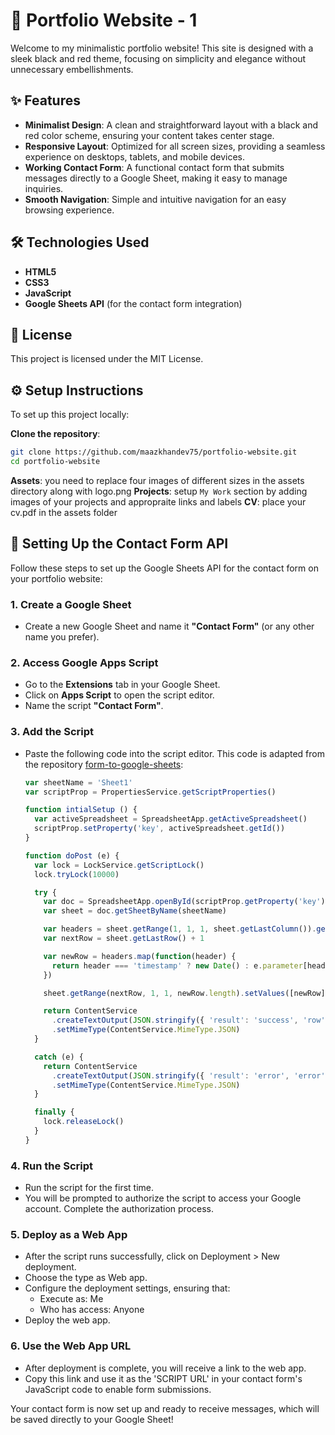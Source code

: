 # 💼 Portfolio Website - 1

Welcome to my minimalistic portfolio website! This site is designed with a sleek black and red theme, focusing on simplicity and elegance without unnecessary embellishments.

## ✨ Features

- **Minimalist Design**: A clean and straightforward layout with a black and red color scheme, ensuring your content takes center stage.
- **Responsive Layout**: Optimized for all screen sizes, providing a seamless experience on desktops, tablets, and mobile devices.
- **Working Contact Form**: A functional contact form that submits messages directly to a Google Sheet, making it easy to manage inquiries.
- **Smooth Navigation**: Simple and intuitive navigation for an easy browsing experience.

## 🛠️ Technologies Used

- **HTML5**
- **CSS3**
- **JavaScript**
- **Google Sheets API** (for the contact form integration)

## 📝 License
 This project is licensed under the MIT License. 

## ⚙️ Setup Instructions

To set up this project locally:

 **Clone the repository**:
   ```bash
   git clone https://github.com/maazkhandev75/portfolio-website.git
   cd portfolio-website
```

**Assets**: you need to replace four images of different sizes in the assets directory along with logo.png
**Projects**: setup `My Work` section by adding images of your projects and appropraite links and labels
**CV**: place your cv.pdf in the assets folder

## 📧 Setting Up the Contact Form API

Follow these steps to set up the Google Sheets API for the contact form on your portfolio website:

### 1. Create a Google Sheet
- Create a new Google Sheet and name it **"Contact Form"** (or any other name you prefer).

### 2. Access Google Apps Script
- Go to the **Extensions** tab in your Google Sheet.
- Click on **Apps Script** to open the script editor.
- Name the script **"Contact Form"**.

### 3. Add the Script
- Paste the following code into the script editor. This code is adapted from the repository [form-to-google-sheets](https://github.com/jamiewilson/form-to-google-sheets):

  ```javascript
  var sheetName = 'Sheet1'
  var scriptProp = PropertiesService.getScriptProperties()

  function intialSetup () {
    var activeSpreadsheet = SpreadsheetApp.getActiveSpreadsheet()
    scriptProp.setProperty('key', activeSpreadsheet.getId())
  }

  function doPost (e) {
    var lock = LockService.getScriptLock()
    lock.tryLock(10000)

    try {
      var doc = SpreadsheetApp.openById(scriptProp.getProperty('key'))
      var sheet = doc.getSheetByName(sheetName)

      var headers = sheet.getRange(1, 1, 1, sheet.getLastColumn()).getValues()[0]
      var nextRow = sheet.getLastRow() + 1

      var newRow = headers.map(function(header) {
        return header === 'timestamp' ? new Date() : e.parameter[header]
      })

      sheet.getRange(nextRow, 1, 1, newRow.length).setValues([newRow])

      return ContentService
        .createTextOutput(JSON.stringify({ 'result': 'success', 'row': nextRow }))
        .setMimeType(ContentService.MimeType.JSON)
    }

    catch (e) {
      return ContentService
        .createTextOutput(JSON.stringify({ 'result': 'error', 'error': e }))
        .setMimeType(ContentService.MimeType.JSON)
    }

    finally {
      lock.releaseLock()
    }
  }
  ```
### 4. Run the Script
- Run the script for the first time.
- You will be prompted to authorize the script to access your Google account. Complete the authorization process.

### 5. Deploy as a Web App
- After the script runs successfully, click on Deployment > New deployment.
- Choose the type as Web app.
- Configure the deployment settings, ensuring that:
  - Execute as: Me
  - Who has access: Anyone
- Deploy the web app.

### 6. Use the Web App URL
- After deployment is complete, you will receive a link to the web app.
- Copy this link and use it as the 'SCRIPT URL' in your contact form's JavaScript code to enable form submissions.

Your contact form is now set up and ready to receive messages, which will be saved directly to your Google Sheet!
